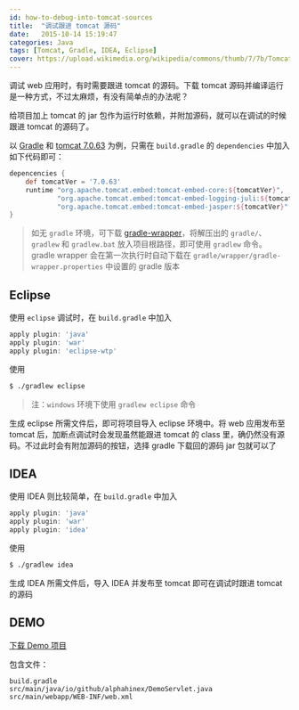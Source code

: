 ```yaml
---
id: how-to-debug-into-tomcat-sources
title:  "调试跟进 tomcat 源码"
date:   2015-10-14 15:19:47
categories: Java
tags: [Tomcat, Gradle, IDEA, Eclipse]
cover: https://upload.wikimedia.org/wikipedia/commons/thumb/7/7b/Tomcat-logo.svg/1200px-Tomcat-logo.svg.png
---
```


调试 web 应用时，有时需要跟进 tomcat 的源码。下载 tomcat 源码并编译运行是一种方式，不过太麻烦，有没有简单点的办法呢？

给项目加上 tomcat 的 jar 包作为运行时依赖，并附加源码，就可以在调试的时候跟进 tomcat 的源码了。

以 [Gradle](http://gradle.org/) 和 [tomcat 7.0.63](http://tomcat.apache.org/download-70.cgi) 为例，只需在 `build.gradle` 的 `dependencies` 中加入如下代码即可：

```gradle
depencencies {
    def tomcatVer = '7.0.63'
    runtime "org.apache.tomcat.embed:tomcat-embed-core:${tomcatVer}",
            "org.apache.tomcat.embed:tomcat-embed-logging-juli:${tomcatVer}",
            "org.apache.tomcat.embed:tomcat-embed-jasper:${tomcatVer}"
}
```

> 如无 `gradle` 环境，可下载 [gradle-wrapper](/archives/gradle-wrapper/gradle-wrapper.zip)，将解压出的 `gradle/`、`gradlew` 和 `gradlew.bat` 放入项目根路径，即可使用 `gradlew` 命令。gradle wrapper 会在第一次执行时自动下载在 `gradle/wrapper/gradle-wrapper.properties` 中设置的 gradle 版本

Eclipse
-------

使用 `eclipse` 调试时，在 `build.gradle` 中加入

```gradle
apply plugin: 'java'
apply plugin: 'war'
apply plugin: 'eclipse-wtp'
```

使用

```bash
$ ./gradlew eclipse
```

> 注：`windows` 环境下使用 `gradlew eclipse` 命令

生成 eclipse 所需文件后，即可将项目导入 eclipse 环境中。将 web 应用发布至 tomcat 后，加断点调试时会发现虽然能跟进 tomcat 的 class 里，确仍然没有源码。不过此时会有附加源码的按钮，选择 gradle 下载回的源码 jar 包就可以了

IDEA
----

使用 IDEA 则比较简单，在 `build.gradle` 中加入

```gradle
apply plugin: 'java'
apply plugin: 'war'
apply plugin: 'idea'
```

使用

```bash
$ ./gradlew idea
```

生成 IDEA 所需文件后，导入 IDEA 并发布至 tomcat 即可在调试时跟进 tomcat 的源码

DEMO
----

[下载 Demo 项目](/contents/debug-into-tomcat/debug-into-tomcat.zip)

包含文件：

```
build.gradle
src/main/java/io/github/alphahinex/DemoServlet.java
src/main/webapp/WEB-INF/web.xml
```
